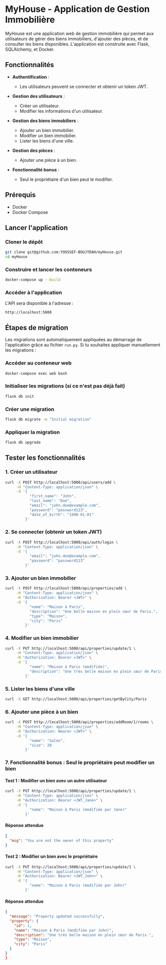 # MyHouse - Application de Gestion Immobilière

MyHouse est une application web de gestion immobilière qui permet aux utilisateurs de gérer des biens immobiliers, d'ajouter des pièces, et de consulter les biens disponibles. L'application est construite avec Flask, SQLAlchemy, et Docker.

## Fonctionnalités

- **Authentification** :
    - Les utilisateurs peuvent se connecter et obtenir un token JWT.

- **Gestion des utilisateurs** :
    - Créer un utilisateur.
    - Modifier les informations d'un utilisateur.

- **Gestion des biens immobiliers** :
    - Ajouter un bien immobilier.
    - Modifier un bien immobilier.
    - Lister les biens d'une ville.

- **Gestion des pièces** :
    - Ajouter une pièce à un bien.

- **Fonctionnalité bonus** :
    - Seul le propriétaire d'un bien peut le modifier.

## Prérequis

- Docker
- Docker Compose

## Lancer l'application

### Cloner le dépôt

```bash
git clone git@github.com:YOUSSEF-BOUJYDAH/myHouse.git
cd myHouse
```

### Construire et lancer les conteneurs

```bash
docker-compose up --build
```

### Accéder à l'application

L'API sera disponible à l'adresse :
```
http://localhost:5000
```

## Étapes de migration

Les migrations sont automatiquement appliquées au démarrage de l'application grâce au fichier `run.py`. Si tu souhaites appliquer manuellement les migrations :

### Accéder au conteneur web

```bash
docker-compose exec web bash
```

### Initialiser les migrations (si ce n'est pas déjà fait)

```bash
flask db init
```

### Créer une migration

```bash
flask db migrate -m "Initial migration"
```

### Appliquer la migration

```bash
flask db upgrade
```

## Tester les fonctionnalités

### 1. Créer un utilisateur

```bash
curl -X POST http://localhost:5000/api/users/add \
     -H "Content-Type: application/json" \
     -d '{
           "first_name": "John",
           "last_name": "Doe",
           "email": "john.doe@example.com",
           "password": "password123",
           "date_of_birth": "1990-01-01"
         }'
```

### 2. Se connecter (obtenir un token JWT)

```bash
curl -X POST http://localhost:5000/api/auth/login \
     -H "Content-Type: application/json" \
     -d '{
           "email": "john.doe@example.com",
           "password": "password123"
         }'
```

### 3. Ajouter un bien immobilier

```bash
curl -X POST http://localhost:5000/api/properties/add \
     -H "Content-Type: application/json" \
     -H "Authorization: Bearer <JWT>" \
     -d '{
           "name": "Maison à Paris",
           "description": "Une belle maison en plein cœur de Paris.",
           "type": "Maison",
           "city": "Paris"
         }'
```

### 4. Modifier un bien immobilier

```bash
curl -X PUT http://localhost:5000/api/properties/update/1 \
     -H "Content-Type: application/json" \
     -H "Authorization: Bearer <JWT>" \
     -d '{
           "name": "Maison à Paris (modifiée)",
           "description": "Une très belle maison en plein cœur de Paris."
         }'
```

### 5. Lister les biens d'une ville

```bash
curl -X GET http://localhost:5000/api/properties/getByCity/Paris
```

### 6. Ajouter une pièce à un bien

```bash
curl -X POST http://localhost:5000/api/properties/addRoom/1/rooms \
     -H "Content-Type: application/json" \
     -H "Authorization: Bearer <JWT>" \
     -d '{
           "name": "Salon",
           "size": 20
         }'
```

### 7. Fonctionnalité bonus : Seul le propriétaire peut modifier un bien

#### Test 1 : Modifier un bien avec un autre utilisateur

```bash
curl -X PUT http://localhost:5000/api/properties/update/1 \
     -H "Content-Type: application/json" \
     -H "Authorization: Bearer <JWT_Jane>" \
     -d '{
           "name": "Maison à Paris (modifiée par Jane)"
         }'
```

#### Réponse attendue

```json
{
  "msg": "You are not the owner of this property"
}
```

#### Test 2 : Modifier un bien avec le propriétaire

```bash
curl -X PUT http://localhost:5000/api/properties/update/1 \
     -H "Content-Type: application/json" \
     -H "Authorization: Bearer <JWT_John>" \
     -d '{
           "name": "Maison à Paris (modifiée par John)"
         }'
```

#### Réponse attendue

```json
{
  "message": "Property updated successfully",
  "property": {
    "id": 1,
    "name": "Maison à Paris (modifiée par John)",
    "description": "Une très belle maison en plein cœur de Paris.",
    "type": "Maison",
    "city": "Paris"
  }
}
}
```